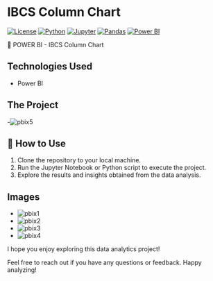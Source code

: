 # IBCS Column Chart

[![License](https://img.shields.io/badge/license-MIT-green.svg)](https://opensource.org/licenses/MIT)
[![Python](https://img.shields.io/badge/python-3.7%2B-blue.svg)](https://www.python.org/downloads/)
[![Jupyter](https://img.shields.io/badge/jupyter-notebook-blue.svg)](https://jupyter.org/)
[![Pandas](https://img.shields.io/badge/pandas-1.0.0%2B-blue.svg)](https://pandas.pydata.org/)
[![Power BI](https://img.shields.io/badge/Power%20BI-latest-yellow.svg)](https://powerbi.microsoft.com/)


🚀 POWER BI - IBCS Column Chart

## Technologies Used
- Power BI

## The Project
-![pbix5](https://github.com/DataSpieler12345/pbix-analytics/assets/45371372/ca0610c6-e51f-40c2-b775-33de5c767b64)

## 🚀 How to Use
1. Clone the repository to your local machine.
2. Run the Jupyter Notebook or Python script to execute the project.
3. Explore the results and insights obtained from the data analysis.

## Images
- ![pbix1](https://github.com/DataSpieler12345/pbix-analytics/assets/45371372/c0a9a98b-64a2-4e42-8ceb-4361585e2727)
- ![pbix2](https://github.com/DataSpieler12345/pbix-analytics/assets/45371372/b58be09b-2cf0-46de-a755-d06b541073a4)
- ![pbix3](https://github.com/DataSpieler12345/pbix-analytics/assets/45371372/157f0533-72bd-4e3a-a7da-634a2157dd76)
- ![pbix4](https://github.com/DataSpieler12345/pbix-analytics/assets/45371372/29541fe0-2220-45af-b9b1-da67c4e0e1c0)





I hope you enjoy exploring this data analytics project!

Feel free to reach out if you have any questions or feedback. Happy analyzing!

